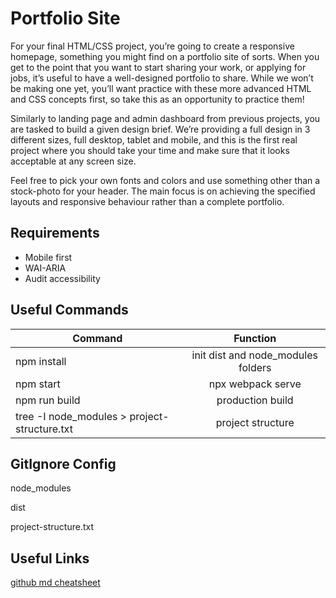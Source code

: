 # Portfolio Site

For your final HTML/CSS project, you’re going to create a responsive homepage, something you might find on a portfolio site of sorts. When you get to the point that you want to start sharing your work, or applying for jobs, it’s useful to have a well-designed portfolio to share. While we won’t be making one yet, you’ll want practice with these more advanced HTML and CSS concepts first, so take this as an opportunity to practice them!

Similarly to landing page and admin dashboard from previous projects, you are tasked to build a given design brief. We’re providing a full design in 3 different sizes, full desktop, tablet and mobile, and this is the first real project where you should take your time and make sure that it looks acceptable at any screen size.

Feel free to pick your own fonts and colors and use something other than a stock-photo for your header. The main focus is on achieving the specified layouts and responsive behaviour rather than a complete portfolio.

## Requirements

- Mobile first
- WAI-ARIA
- Audit accessibility

## Useful Commands

| Command                                      |              Function              |
| -------------------------------------------- | :--------------------------------: |
| npm install                                  | init dist and node_modules folders |
| npm start                                    |         npx webpack serve          |
| npm run build                                |          production build          |
| tree -I node_modules > project-structure.txt |         project structure          |

## GitIgnore Config

node_modules

dist

project-structure.txt

## Useful Links

[github md cheatsheet](https://github.com/adam-p/markdown-here/wiki/markdown-cheatsheet)
